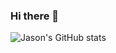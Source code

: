 ### Hi there 👋

![Jason's GitHub stats](https://github-readme-stats.vercel.app/api?username=JasonLee0223&show_icons=true&theme=radical)
<!--
**JasonLee0223/JasonLee0223** is a ✨ _special_ ✨ repository because its `README.md` (this file) appears on your GitHub profile.

Here are some ideas to get you started:

- 🔭 I’m currently working on ...
- 🌱 I’m currently learning ...
- 👯 I’m looking to collaborate on ...
- 🤔 I’m looking for help with ...
- 💬 Ask me about ...
- 📫 How to reach me: ...
- 😄 Pronouns: ...
- ⚡ Fun fact: ...
-->
